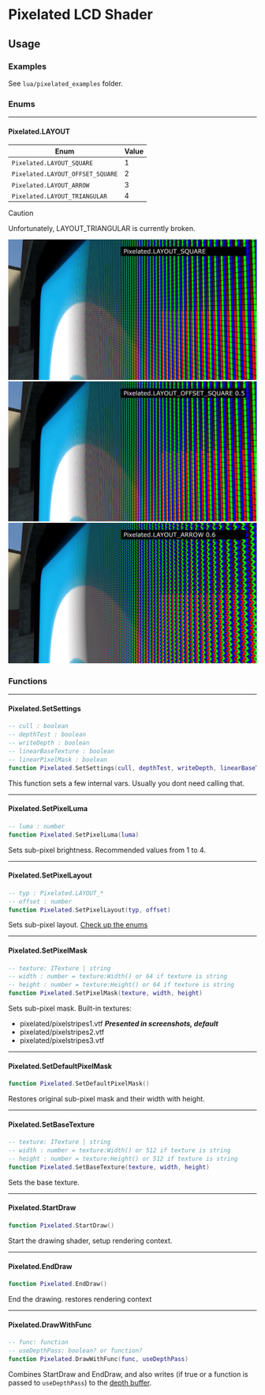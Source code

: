 # Pixelated LCD Shader  

## Usage

### Examples

See `lua/pixelated_examples` folder.

### Enums

---

#### Pixelated.LAYOUT

| Enum | Value |
| ---- | ----- |
| `Pixelated.LAYOUT_SQUARE` | 1 |
| `Pixelated.LAYOUT_OFFSET_SQUARE` | 2 |
| `Pixelated.LAYOUT_ARROW` | 3 |
| `Pixelated.LAYOUT_TRIANGULAR` | 4 |

> [!CAUTION]
> Unfortunately, LAYOUT_TRIANGULAR is currently broken.



![Square](./github/pics/layout_square.jpg)
![Offset Square](./github/pics/layout_offset_square.jpg)
![Arrow](./github/pics/layout_arrow.jpg)


### Functions

---

#### Pixelated.SetSettings

```lua
-- cull : boolean
-- depthTest : boolean
-- writeDepth : boolean
-- linearBaseTexture : boolean
-- linearPixelMask : boolean
function Pixelated.SetSettings(cull, depthTest, writeDepth, linearBaseTexture, linearPixelMask)
```

This function sets a few internal vars. Usually you dont need calling that.

---

#### Pixelated.SetPixelLuma

```lua
-- luma : number
function Pixelated.SetPixelLuma(luma)
```

Sets sub-pixel brightness. Recommended values from 1 to 4.

---

#### Pixelated.SetPixelLayout

```lua
-- typ : Pixelated.LAYOUT_*
-- offset : number
function Pixelated.SetPixelLayout(typ, offset)
```

Sets sub-pixel layout. [Check up the enums](#enums)

---

#### Pixelated.SetPixelMask

```lua
-- texture: ITexture | string
-- width : number = texture:Width() or 64 if texture is string
-- height : number = texture:Height() or 64 if texture is string
function Pixelated.SetPixelMask(texture, width, height)
```

Sets sub-pixel mask. Built-in textures:
* pixelated/pixelstripes1.vtf ***Presented in screenshots, default***
* pixelated/pixelstripes2.vtf
* pixelated/pixelstripes3.vtf

---

#### Pixelated.SetDefaultPixelMask

```lua
function Pixelated.SetDefaultPixelMask()
```

Restores original sub-pixel mask and their width with height.

---

#### Pixelated.SetBaseTexture

```lua
-- texture: ITexture | string
-- width : number = texture:Width() or 512 if texture is string
-- height : number = texture:Height() or 512 if texture is string
function Pixelated.SetBaseTexture(texture, width, height)
```

Sets the base texture.

---

#### Pixelated.StartDraw

```lua
function Pixelated.StartDraw()
```

Start the drawing shader, setup rendering context.

---

#### Pixelated.EndDraw

```lua
function Pixelated.EndDraw()
```

End the drawing. restores rendering context

---

#### Pixelated.DrawWithFunc

```lua
-- func: function
-- useDepthPass: boolean? or function?
function Pixelated.DrawWithFunc(func, useDepthPass)
```

Combines StartDraw and EndDraw, and also writes (if true or a function is passed to `useDepthPass`) to the [depth buffer](https://wiki.facepunch.com/gmod/render.GetResolvedFullFrameDepth).
